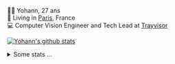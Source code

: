 <p>
  👨🏻 <bold>Yohann</bold>, 27 ans<br/>
  💼 Living in <a href="https://www.google.com/maps?q=paris">Paris</a>, France<br/>
  💻 Computer Vision Engineer and Tech Lead at <a href="https://trayvisor.com/">Trayvisor</a><br/>
</p>

<a href="https://github.com/anuraghazra/github-readme-stats"><img align="center" src="https://github-readme-stats-go94hl40s-yohann84l.vercel.app//api?username=yohann84L&show_icons=true&include_all_commits=true" alt="Yohann's github stats" /> </a>


<details>
  <summary>Some stats ...</summary><br/>
  

<!--START_SECTION:waka-->
![Code Time](http://img.shields.io/badge/Code%20Time-1%2C129%20hrs%2016%20mins-blue)

![Profile Views](http://img.shields.io/badge/Profile%20Views-0-blue)

**🐱 My GitHub Data** 

> 📦 440.8 kB Used in GitHub's Storage 
 > 
> 🏆 1,042 Contributions in the Year 2024
 > 
> 🚫 Not Opted to Hire
 > 
> 📜 26 Public Repositories 
 > 
> 🔑 21 Private Repositories 
 > 
**I'm an Early 🐤** 

```text
🌞 Morning                16848 commits       ████████░░░░░░░░░░░░░░░░░   31.34 % 
🌆 Daytime                30431 commits       ██████████████░░░░░░░░░░░   56.61 % 
🌃 Evening                6334 commits        ███░░░░░░░░░░░░░░░░░░░░░░   11.78 % 
🌙 Night                  142 commits         ░░░░░░░░░░░░░░░░░░░░░░░░░   00.26 % 
```
📅 **I'm Most Productive on Wednesday** 

```text
Monday                   9860 commits        █████░░░░░░░░░░░░░░░░░░░░   18.34 % 
Tuesday                  9917 commits        █████░░░░░░░░░░░░░░░░░░░░   18.45 % 
Wednesday                11611 commits       █████░░░░░░░░░░░░░░░░░░░░   21.60 % 
Thursday                 10742 commits       █████░░░░░░░░░░░░░░░░░░░░   19.98 % 
Friday                   10544 commits       █████░░░░░░░░░░░░░░░░░░░░   19.61 % 
Saturday                 329 commits         ░░░░░░░░░░░░░░░░░░░░░░░░░   00.61 % 
Sunday                   752 commits         ░░░░░░░░░░░░░░░░░░░░░░░░░   01.40 % 
```


📊 **This Week I Spent My Time On** 

```text
🕑︎ Time Zone: Europe/Paris

💬 Programming Languages: 
Python                   1 min               █████████████████████████   100.00 % 

🔥 Editors: 
VS Code                  1 min               █████████████████████████   100.00 % 

💻 Operating System: 
Mac                      1 min               █████████████████████████   100.00 % 
```

**I Mostly Code in Python** 

```text
Python                   26 repos            ██████████████░░░░░░░░░░░   54.17 % 
Jupyter Notebook         5 repos             ███░░░░░░░░░░░░░░░░░░░░░░   10.42 % 
JavaScript               3 repos             ██░░░░░░░░░░░░░░░░░░░░░░░   06.25 % 
HTML                     2 repos             █░░░░░░░░░░░░░░░░░░░░░░░░   04.17 % 
Shell                    1 repo              █░░░░░░░░░░░░░░░░░░░░░░░░   02.08 % 
```




 Last Updated on 03/09/2024 00:34:46 UTC
<!--END_SECTION:waka-->
